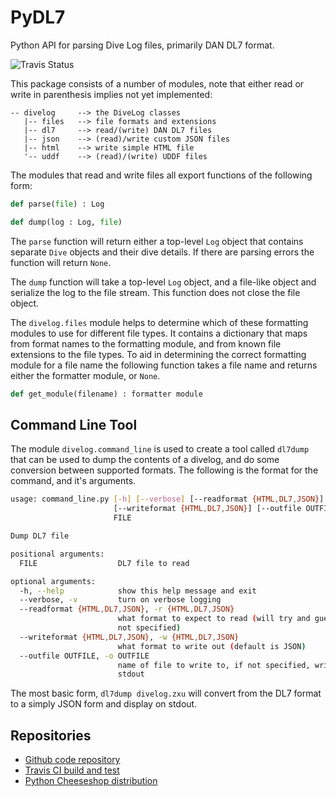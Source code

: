 # PyDL7
Python API for parsing Dive Log files, primarily DAN DL7 format.

![Travis Status](https://travis-ci.org/johnstonskj/PyDL7.svg)

This package consists of a number of modules, note that either read or write
in parenthesis implies not yet implemented:

```
-- divelog     --> the DiveLog classes
   |-- files   --> file formats and extensions
   |-- dl7     --> read/(write) DAN DL7 files
   |-- json    --> (read)/write custom JSON files
   |-- html    --> write simple HTML file
   '-- uddf    --> (read)/(write) UDDF files
```

The modules that read and write files all export functions of the following 
form:

```python
def parse(file) : Log

def dump(log : Log, file)
```

The `parse` function will return either a top-level `Log` object that contains
separate `Dive` objects and their dive details. If there are parsing errors 
the function will return `None`.

The `dump` function will take a top-level `Log` object, and a file-like object 
and serialize the log to the file stream. This function does not close the
file object.

The `divelog.files` module helps to determine which of these formatting modules
to use for different file types. It contains a dictionary that maps from 
format names to the formatting module, and from known file extensions to the
file types. To aid in determining the correct formatting module for a file 
name the following function takes a file name and returns either the formatter
module, or `None`.

```python
def get_module(filename) : formatter module
```

## Command Line Tool

The module `divelog.command_line` is used to create a tool called `dl7dump` 
that can be used to dump the contents of a divelog, and do some conversion
between supported formats. The following is the format for the command, and
it's arguments.

```bash
usage: command_line.py [-h] [--verbose] [--readformat {HTML,DL7,JSON}]
                       [--writeformat {HTML,DL7,JSON}] [--outfile OUTFILE]
                       FILE

Dump DL7 file

positional arguments:
  FILE                  DL7 file to read

optional arguments:
  -h, --help            show this help message and exit
  --verbose, -v         turn on verbose logging
  --readformat {HTML,DL7,JSON}, -r {HTML,DL7,JSON}
                        what format to expect to read (will try and guess if
                        not specified)
  --writeformat {HTML,DL7,JSON}, -w {HTML,DL7,JSON}
                        what format to write out (default is JSON)
  --outfile OUTFILE, -o OUTFILE
                        name of file to write to, if not specified, writes to
                        stdout
```

The most basic form, `dl7dump divelog.zxu` will convert from the DL7 format to
a simply JSON form and display on stdout.

## Repositories

* [Github code repository](https://github.com/johnstonskj/PyDL7)
* [Travis CI build and test](https://travis-ci.org/johnstonskj/PyDL7)
* [Python Cheeseshop distribution](https://pypi.python.org/pypi/PyDL7)
